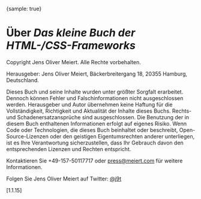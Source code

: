 {sample: true}
# Über _Das kleine Buch der HTML-/CSS-Frameworks_

Copyright Jens Oliver Meiert. Alle Rechte vorbehalten.

Herausgeber: Jens Oliver Meiert, Bäckerbreitergang 18, 20355 Hamburg, Deutschland.

Dieses Buch und seine Inhalte wurden unter größter Sorgfalt erarbeitet. Dennoch können Fehler und Falschinformationen nicht ausgeschlossen werden. Herausgeber und Autor übernehmen keine Haftung für die Vollständigkeit, Richtigkeit und Aktualität der Inhalte dieses Buchs. Rechts- und Schadenersatzansprüche sind ausgeschlossen. Die Benutzung der in diesem Buch enthaltenen Informationen erfolgt auf eigenes Risiko. Wenn Code oder Technologien, die dieses Buch beinhaltet oder beschreibt, Open-Source-Lizenzen oder den geistigen Eigentumsrechten anderer unterliegen, ist es Ihre Verantwortung sicherzustellen, dass Ihr Gebrauch davon den entsprechenden Lizenzen und Rechten entspricht.

Kontaktieren Sie +49-157-50117717 oder press@meiert.com für weitere Informationen.

Folgen Sie Jens Oliver Meiert auf Twitter: [@j9t](https://twitter.com/j9t)

[1.1.15]